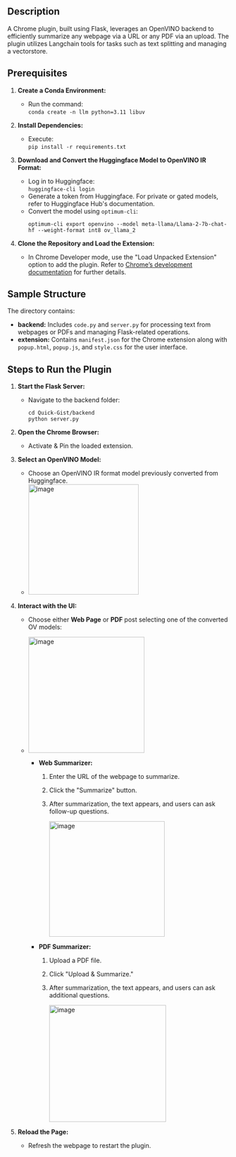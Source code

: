 ## Description

A Chrome plugin, built using Flask, leverages an OpenVINO backend to efficiently summarize any webpage via a URL or any PDF via an upload. The plugin utilizes Langchain tools for tasks such as text splitting and managing a vectorstore.

## Prerequisites

1. **Create a Conda Environment:**
   - Run the command:  
     `conda create -n llm python=3.11 libuv`

2. **Install Dependencies:**
   - Execute:  
     `pip install -r requirements.txt`

3. **Download and Convert the Huggingface Model to OpenVINO IR Format:**
   - Log in to Huggingface:  
     `huggingface-cli login`
   - Generate a token from Huggingface. For private or gated models, refer to Huggingface Hub's documentation.
   - Convert the model using `optimum-cli`:
     ```
     optimum-cli export openvino --model meta-llama/Llama-2-7b-chat-hf --weight-format int8 ov_llama_2
     ```

4. **Clone the Repository and Load the Extension:**
   - In Chrome Developer mode, use the "Load Unpacked Extension" option to add the plugin. Refer to [Chrome’s development documentation](https://developer.chrome.com/docs/extensions/get-started/tutorial/hello-world#load-unpacked) for further details.

## Sample Structure

The directory contains:
- **backend:** Includes `code.py` and `server.py` for processing text from webpages or PDFs and managing Flask-related operations.
- **extension:** Contains `manifest.json` for the Chrome extension along with `popup.html`, `popup.js`, and `style.css` for the user interface.

## Steps to Run the Plugin

1. **Start the Flask Server:**
   - Navigate to the backend folder:
     ```
     cd Quick-Gist/backend
     python server.py
     ```

2. **Open the Chrome Browser:**
   - Activate & Pin the loaded extension.
   
3. **Select an OpenVINO Model:**
   - Choose an OpenVINO IR format model previously converted from Huggingface.
   - <img width="250" alt="image" src="https://github.com/user-attachments/assets/cfeb665c-4c25-45cd-8ef8-f32efab46f78">


4. **Interact with the UI:**
   - Choose either **Web Page** or **PDF** post selecting one of the converted OV models:
   - <img width="263" alt="image" src="https://github.com/user-attachments/assets/022679a3-599f-43d9-9f6c-0d3ef8c94a89">

     - **Web Summarizer:**
       1. Enter the URL of the webpage to summarize.
       2. Click the "Summarize" button.
       3. After summarization, the text appears, and users can ask follow-up questions.

          <img width="262" alt="image" src="https://github.com/user-attachments/assets/91e7cd27-b097-4210-b613-c1231273c294">


     - **PDF Summarizer:**
       1. Upload a PDF file.
       2. Click "Upload & Summarize."
       3. After summarization, the text appears, and users can ask additional questions.

          <img width="265" alt="image" src="https://github.com/user-attachments/assets/c182a42f-3f83-450a-9ec7-d48144d0ef53">

5. **Reload the Page:**  
   - Refresh the webpage to restart the plugin.
